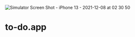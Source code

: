 ![Simulator Screen Shot - iPhone 13 - 2021-12-08 at 02 30 50](https://user-images.githubusercontent.com/46837759/145132336-630493bb-7b99-490a-a2a9-c2d0124ffd77.png)
# to-do.app
